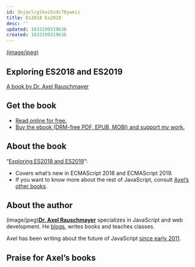 ```yaml
---
id: 3ojaclcglkoi5vdc76yweii
title: Es2018 Es2019
desc: ''
updated: 1633199319636
created: 1633199319636
---
```

[(image/jpeg)](http://exploringjs.com/es2018-es2019/toc.html)

## Exploring ES2018 and ES2019

[A book by Dr. Axel Rauschmayer](http://exploringjs.com/index.html)

## Get the book

- [Read online for free.](http://exploringjs.com/es2018-es2019/toc.html)
- [Buy the ebook (DRM-free PDF, EPUB, MOBI) and support my work.](https://payhip.com/b/JrTz)

## About the book

“[Exploring ES2018 and ES2019](http://exploringjs.com/es2018-es2019/toc.html)”:

- Covers what’s new in ECMAScript 2018 and ECMAScript 2019.
- If you want to know more about the rest of JavaScript, consult [Axel’s other books](http://exploringjs.com/index.html).

## About the author

(image/jpeg)[**Dr. Axel Rauschmayer**](http://dr-axel.de/) specializes in JavaScript and web development. He [blogs](http://www.2ality.com/), writes books and teaches classes.

Axel has been writing about the future of JavaScript [since early 2011](http://www.2ality.com/2011/02/david-herman-on-ecmascriptnext.html).

## Praise for Axel’s books

